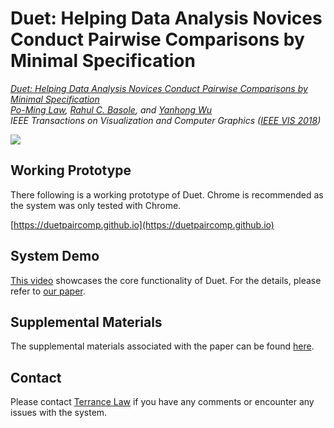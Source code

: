 # Duet: Helping Data Analysis Novices Conduct Pairwise Comparisons by Minimal Specification

*[Duet: Helping Data Analysis Novices Conduct Pairwise Comparisons by Minimal Specification](https://terrancelaw.github.io/publications/duet_vast18.pdf)  
[Po-Ming Law](https://terrancelaw.github.io), [Rahul C. Basole](http://entsci.gatech.edu/basole/), and [Yanhong Wu](http://yhwu.me)  
IEEE Transactions on Visualization and Computer Graphics ([IEEE VIS 2018](http://ieeevis.org/year/2018/welcome))*

<img src="https://s3.us-east-2.amazonaws.com/github-duet/teaser.png"/>

## Working Prototype

There following is a working prototype of Duet. Chrome is recommended as the system was only tested with Chrome.

[https://duetpaircomp.github.io](https://duetpaircomp.github.io)

## System Demo

[This video](https://youtu.be/Y4p0h8_EnDU) showcases the core functionality of Duet. For the details, please refer to [our paper](https://terrancelaw.github.io/publications/duet_vast18.pdf).

## Supplemental Materials

The supplemental materials associated with the paper can be found [here](https://github.com/DuetPairComp/supplemental).

## Contact

Please contact [Terrance Law](https://terrancelaw.github.io) if you have any comments or encounter any issues with the system.
